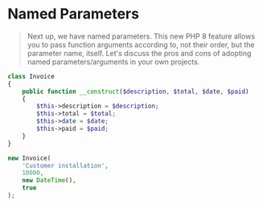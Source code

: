 # Named Parameters

> Next up, we have named parameters. This new PHP 8 feature allows you to pass function arguments according to, not their order, but the parameter name, itself. Let's discuss the pros and cons of adopting named parameters/arguments in your own projects.

```php
class Invoice
{
    public function __construct($description, $total, $date, $paid)
    {
        $this->description = $description;
        $this->total = $total;
        $this->date = $date;
        $this->paid = $paid;
    }
}

new Invoice(
    'Customer installation',
    10000,
    new DateTime(),
    true
);
```
